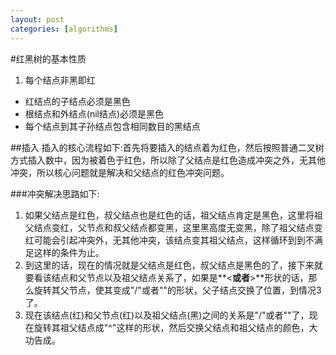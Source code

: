 ```yaml
---
layout: post
categories: [algorithms]
---
```

#红黑树的基本性质

1. 每个结点非黑即红
-  红结点的子结点必须是黑色
-  根结点和外结点(nil结点)必须是黑色
-  每个结点到其子孙结点包含相同数目的黑结点

##插入
插入的核心流程如下:首先将要插入的结点着为红色，然后按照普通二叉树方式插入数中，因为被着色于红色，所以除了父结点是红色造成冲突之外，无其他冲突，所以核心问题就是解决和父结点的红色冲突问题。

###冲突解决思路如下:

1. 如果父结点是红色，叔父结点也是红色的话，祖父结点肯定是黑色，这里将祖父结点变红，父节点和叔父结点都变黑，这里黑高度无变黑，除了祖父结点变红可能会引起冲突外，无其他冲突，该结点变其祖父结点，这样循环到到不满足这样的条件为止。
2. 到这里的话，现在的情况就是父结点是红色，叔父结点是黑色的了，接下来就要看该结点和父节点以及祖父结点关系了，如果是**<**或者**>**形状的话，那么旋转其父节点，使其变成"/"或者"\"的形状，父子结点交换了位置，到情况3了。
3. 现在该结点(红)和父节点(红)以及祖父结点(黑)之间的关系是"/"或者"\"了，现在旋转其祖父结点成"\^"这样的形状，然后交换父结点和祖父结点的颜色，大功告成。
